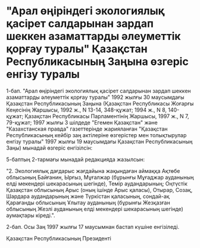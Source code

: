 # "Арал өңiрiндегi экологиялық қасiрет салдарынан зардап шеккен азаматтарды әлеуметтiк қорғау туралы" Қазақстан Республикасының Заңына өзгерiс енгiзу туралы

1-бап. "Арал өңiрiндегi экологиялық қасiрет салдарынан зардап шеккен азаматтарды әлеуметтiк қорғау туралы" 1992 жылғы 30 маусымдағы Қазақстан Республикасының Заңына (Қазақстан Республикасы Жоғарғы Кеңесiнiң Жаршысы, 1992 ж., N 13-14, 348-құжат; 1994 ж., N 8, 140-құжат; Қазақстан Республикасы Парламентiнiң Жаршысы, 1997 ж., N 7, 79-құжат; 1997 жылғы 3 шiлдеде "Егемен Қазақстан" және "Казахстанская правда" газеттерiнде жарияланған "Қазақстан Республикасының кейбiр заң актiлерiне өзгерiстер мен толықтырулар енгiзу туралы" 1997 жылғы 19 маусымдағы Қазақстан Республикасының Заңы) мынадай өзгерiс енгiзiлсiн:

5-баптың 2-тармағы мынадай редакцияда жазылсын:

"2. Экологиялық дағдарыс жағдайына жақындаған аймаққа Ақтөбе облысының Байғанин, Ырғыз, Мұғалжар (бұрынғы Мұғаджар ауданының елдi мекендерi шекарасының шегiнде), Темiр аудандарының; Оңтүстiк Қазақстан облысының Арыс (оның iшiнде Арыс қаласы), Отырар, Созақ, Шардара аудандарының және Түркiстан қаласының, сондай-ақ Қарағанды облысының Ұлытау ауданының (бұрынғы Жезқазған облысының Жезлi ауданының елдi мекендерi шекарасының шегiнде) аумақтары кiредi.".

2-бап. Осы Заң 1997 жылғы 17 маусымнан бастап күшiне енгiзiледi.

Қазақстан Республикасының Президентi

